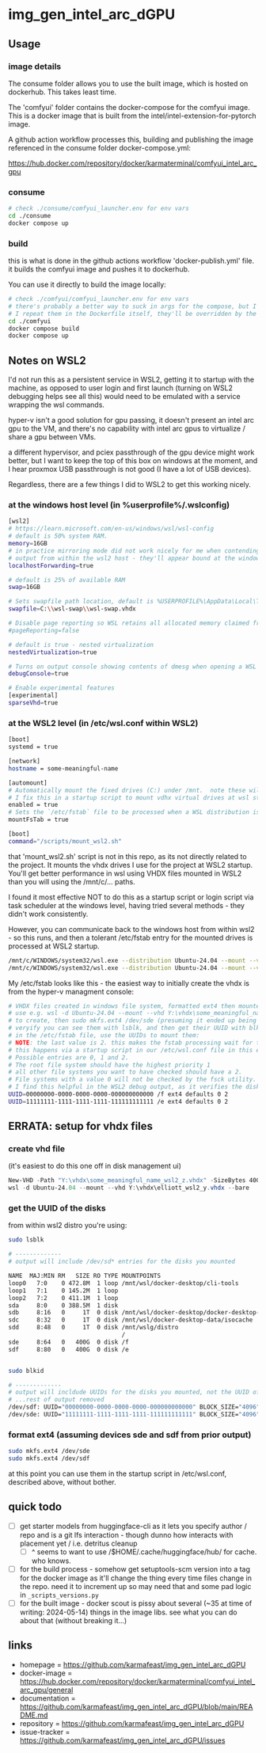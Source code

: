 # img_gen_intel_arc_dGPU

## Usage

### image details

The consume folder allows you to use the built image, which is hosted on dockerhub.  This takes least time.

The 'comfyui' folder contains the docker-compose for the comfyui image.  This is a docker image that is built from the intel/intel-extension-for-pytorch image.

A github action workflow processes this, building and publishing the image referenced in the consume folder docker-compose.yml:

<https://hub.docker.com/repository/docker/karmaterminal/comfyui_intel_arc_gpu>

### consume

```bash
# check ./consume/comfyui_launcher.env for env vars
cd ./consume
docker compose up
```

### build

this is what is done in the github actions workflow 'docker-publish.yml' file.  it builds the comfyui image and pushes it to dockerhub.

You can use it directly to build the image locally:

```bash
# check ./comfyui/comfyui_launcher.env for env vars
# there's probably a better way to suck in args for the compose, but I repeat them.
# I repeat them in the Dockerfile itself, they'll be overridden by the compose file (as some might try to run the Dockerfile directly)
cd ./comfyui
docker compose build
docker compose up
```

## Notes on WSL2

I'd not run this as a persistent service in WSL2, getting it to startup with the machine, as opposed to user login and first launch (turning on WSL2 debugging helps see all this) would need
to be emulated with a service wrapping the wsl commands.

hyper-v isn't a good solution for gpu passing, it doesn't present an intel arc gpu to the VM, and there's no capability with intel arc gpus to virtualize / share a gpu between VMs.

a different hypervisor, and pciex passthrough of the gpu device might work better, but I want to keep the top of this box on windows at the moment, and I hear proxmox USB passthrough is not good (I have a lot of USB devices).

Regardless, there are a few things I did to WSL2 to get this working nicely.

### at the windows host level (in %userprofile%/.wslconfig)

```bash
[wsl2]
# https://learn.microsoft.com/en-us/windows/wsl/wsl-config
# default is 50% system RAM.
memory=16GB
# in practice mirroring mode did not work nicely for me when contending with VMs under hyper-v on the same nic, and it also stops being able to inspect netstat
# output from within the wsl2 host - they'll appear bound at the windows host but not in the wsl2 host.  Which I found confusing.
localhostForwarding=true

# default is 25% of available RAM
swap=16GB

# Sets swapfile path location, default is %USERPROFILE%\AppData\Local\Temp\swap.vhdx
swapfile=C:\\wsl-swap\\wsl-swap.vhdx

# Disable page reporting so WSL retains all allocated memory claimed from Windows and releases none back when free
#pageReporting=false

# default is true - nested virtualization
nestedVirtualization=true

# Turns on output console showing contents of dmesg when opening a WSL 2 distro for debugging
debugConsole=true

# Enable experimental features
[experimental]
sparseVhd=true
```

### at the WSL2 level (in /etc/wsl.conf within WSL2)

```bash
[boot]
systemd = true

[network]
hostname = some-meaningful-name

[automount]
# Automatically mount the fixed drives (C:) under /mnt.  note these will be slow to access
# I fix this in a startup script to mount vdhx virtual drives at wsl startup (see 'boot' section below)
enabled = true
# Sets the `/etc/fstab` file to be processed when a WSL distribution is launched.
mountFsTab = true

[boot]
command="/scripts/mount_wsl2.sh"
```

that 'mount_wsl2.sh' script is not in this repo, as its not directly related to the project.
It mounts the vhdx drives I use for the project at WSL2 startup.  You'll get better performance in wsl using VHDX files mounted in WSL2 than you will using the /mnt/c/... paths.

I found it most effective NOT to do this as a startup script or login script via task scheduler at the windows level, having tried several methods - they didn't work consistently.

However, you can communicate back to the windows host from within wsl2 - so this runs, and then a tolerant /etc/fstab entry for the mounted drives is processed at WSL2 startup.

```bash
/mnt/c/WINDOWS/system32/wsl.exe --distribution Ubuntu-24.04 --mount --vhd Z:\\vhdx\\some_meaningful_name_wsl2_z.vhdx --bare
/mnt/c/WINDOWS/system32/wsl.exe --distribution Ubuntu-24.04 --mount --vhd Y:\\vhdx\\some_meaningful_name_wsl2_y.vhdx --bare
```

My /etc/fstab looks like this - the easiest way to initially create the vhdx is from the hyper-v managment console:

```bash
# VHDX files created in windows file system, formatted ext4 then mounted here
# use e.g. wsl -d Ubuntu-24.04 --mount --vhd Y:\vhdx\some_meaningful_name_wsl2_y.vhdx --bare
# to create, then sudo mkfs.ext4 /dev/sde (presuming it ended up being /dev/sde)
# veryify you can see them with lsblk, and then get their UUID with blkid
# in the /etc/fstab file, use the UUIDs to mount them:
# NOTE: the last value is 2. this makes the fstab processing wait for the disks to be available.
# this happens via a startup script in our /etc/wsl.conf file in this example.
# Possible entries are 0, 1 and 2.
# The root file system should have the highest priority 1
# all other file systems you want to have checked should have a 2.
# File systems with a value 0 will not be checked by the fsck utility.
# I find this helpful in the WSL2 debug output, as it verifies the disks being mounted.
UUID=00000000-0000-0000-0000-000000000000 /f ext4 defaults 0 2
UUID=11111111-1111-1111-1111-111111111111 /e ext4 defaults 0 2
```

## ERRATA: setup for vhdx files

### create vhd file

(it's easiest to do this one off in disk management ui)

```powershell
New-VHD -Path "Y:\vhdx\some_meaningful_name_wsl2_z.vhdx" -SizeBytes 400GB -Dynamic -BlockSizeBytes 1MB
wsl -d Ubuntu-24.04 --mount --vhd Y:\vhdx\elliott_wsl2_y.vhdx --bare
```

### get the UUID of the disks

from within wsl2 distro you're using:

```bash
sudo lsblk

# -------------
# output will include /dev/sd* entries for the disks you mounted

NAME  MAJ:MIN RM   SIZE RO TYPE MOUNTPOINTS
loop0   7:0    0 472.8M  1 loop /mnt/wsl/docker-desktop/cli-tools
loop1   7:1    0 145.2M  1 loop
loop2   7:2    0 411.1M  1 loop
sda     8:0    0 388.5M  1 disk
sdb     8:16   0     1T  0 disk /mnt/wsl/docker-desktop/docker-desktop-user-distro
sdc     8:32   0     1T  0 disk /mnt/wsl/docker-desktop-data/isocache
sdd     8:48   0     1T  0 disk /mnt/wslg/distro
                                /
sde     8:64   0   400G  0 disk /f
sdf     8:80   0   400G  0 disk /e
```

```bash

sudo blkid

# -------------
# output will incldude UUIDs for the disks you mounted, not the UUID of the disks
# ...rest of output removed
/dev/sdf: UUID="00000000-0000-0000-0000-000000000000" BLOCK_SIZE="4096" TYPE="ext4"
/dev/sde: UUID="11111111-1111-1111-1111-111111111111" BLOCK_SIZE="4096" TYPE="ext4"
```

### format ext4 (assuming devices sde and sdf from prior output)

```bash
sudo mkfs.ext4 /dev/sde
sudo mkfs.ext4 /dev/sdf
```

at this point you can use them in the startup script in /etc/wsl.conf, described above, without bother.

## quick todo

* [ ] get starter models from huggingface-cli as it lets you specify author / repo and is a git lfs interaction - though dunno how interacts with placement yet / i.e. detritus cleanup
  * [ ] ^ seems to want to use /$HOME/.cache/huggingface/hub/ for cache.  who knows.
* [ ] for the build process - somehow get setuptools-scm version into a tag for the docker image as it'll change the thing every time files change in the repo. need it to increment up so may need that and some pad logic in `_scripts_versions.py`
* [ ] for the built image - docker scout is pissy about several (~35 at time of writing: 2024-05-14) things in the image libs. see what you can do about that (without breaking it...)

## links

* homepage = <https://github.com/karmafeast/img_gen_intel_arc_dGPU>
* docker-image = <https://hub.docker.com/repository/docker/karmaterminal/comfyui_intel_arc_gpu/general>
* documentation = <https://github.com/karmafeast/img_gen_intel_arc_dGPU/blob/main/README.md>
* repository = <https://github.com/karmafeast/img_gen_intel_arc_dGPU>
* issue-tracker = <https://github.com/karmafeast/img_gen_intel_arc_dGPU/issues>
